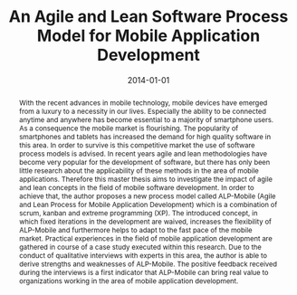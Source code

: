 ---
abstract: With the recent advances in mobile technology, mobile devices have emerged
  from a luxury to a necessity in our lives. Especially the ability to be connected
  anytime and anywhere has become essential to a majority of smartphone users. As
  a consequence the mobile market is flourishing. The popularity of smartphones and
  tablets has increased the demand for high quality software in this area. In order
  to survive is this competitive market the use of software process models is advised.
  In recent years agile and lean methodologies have become very popular for the development
  of software, but there has only been little research about the applicability of
  these methods in the area of mobile applications. Therefore this master thesis aims
  to investigate the impact of agile and lean concepts in the field of mobile software
  development. In order to achieve that, the author proposes a new process model called
  ALP-Mobile (Agile and Lean Process for Mobile Application Development) which is
  a combination of scrum, kanban and extreme programming (XP). The introduced concept,
  in which fixed iterations in the development are waived, increases the flexibility
  of ALP-Mobile and furthermore helps to adapt to the fast pace of the mobile market.
  Practical experiences in the field of mobile application development are gathered
  in course of a case study executed within this research. Due to the conduct of qualitative
  interviews with experts in this area, the author is able to derive strengths and
  weaknesses of ALP-Mobile. The positive feedback received during the interviews is
  a first indicator that ALP-Mobile can bring real value to organizations working
  in the area of mobile application development.
authors:
- Lukas Wenzel
date: '2014-01-01'
featured: false
links:
- name: Publik
  url: https://publik.tuwien.ac.at/showentry.php?ID=236300&lang=1
publication_types:
- '7'
publishDate: '2014-01-01'
title: An Agile and Lean Software Process Model for Mobile Application Development
url_pdf: ''
---